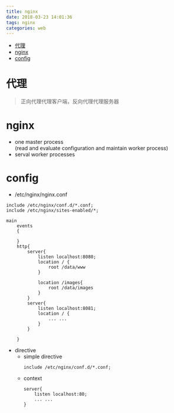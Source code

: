 ```yaml
---
title: nginx
date: 2018-03-23 14:01:36
tags: nginx
categories: web
---
```

- [代理](#代理)
- [nginx](#nginx)
- [config](#config)

<!-- more -->


# 代理
> 正向代理代理客户端，反向代理代理服务器

# nginx
- one master process   
  (read and evaluate configuration  and maintain worker process)
- serval worker processes

# config
- /etc/nginx/nginx.conf
  
```
include /etc/nginx/conf.d/*.conf;
include /etc/nginx/sites-enabled/*;

```

```
main
    events
    {

    }
    http{        
        server{
            listen localhost:8080;
            location / {
                root /data/www
            }

            location /images{
                root /data/images
            }
        }
        server{
            listen localhost:8081;
            location / {
                ... ...
            }
        }

    }
```

- directive
    - simple directive
        ```
        include /etc/nginx/conf.d/*.conf;
        ```
    - context   
        ```
        server{
            listen localhost:80;
            ... ...
        }   
        ```

    



